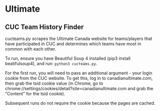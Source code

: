 # Ultimate

## CUC Team History Finder
cucteams.py scrapes the Ultimate Canada website for teams/players that have participated in CUC and determines which teams have most in common with each other.

To run, ensure you have Beautiful Soup 4 installed (pip3 install beatifulsoup4), and run: `python3 cucteams.py`.

For the first run, you will need to pass an additional argument - your login cookie from the CUC website. To get this, log in to canadianultimate.com, then grab the tsid cookie value (in Chrome, go to chrome://settings/cookies/detail?site=canadianultimate.com and grab the "Content" for the tsid cookie).

Subsequent runs do not require the cookie because the pages are cached.
